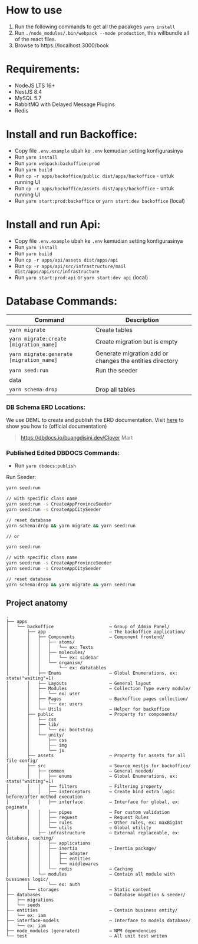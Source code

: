 # How to use

1. Run the following commands to get all the pacakges
   `yarn install`
2. Run `./node_modules/.bin/webpack --mode production`, this willbundle all of the react files.
3. Browse to https://localhost:3000/book

# Requirements:

-   NodeJS LTS 16+
-   NestJS 8.4
-   MySQL 5.7
-   RabbitMQ with Delayed Message Plugins
-   Redis

# Install and run Backoffice:

-   Copy file `.env.example` ubah ke `.env` kemudian setting konfigurasinya
-   Run `yarn install`
-   Run `yarn webpack:backoffice:prod`
-   Run `yarn build`
-   Run `cp -r apps/backoffice/public dist/apps/backoffice` - untuk running UI
-   Run `cp -r apps/backoffice/assets dist/apps/backoffice` - untuk running UI
-   Run `yarn start:prod:backoffice` or `yarn start:dev backoffice` (local)

# Install and run Api:

-   Copy file `.env.example` ubah ke `.env` kemudian setting konfigurasinya
-   Run `yarn install`
-   Run `yarn build`
-   Run `cp -r apps/api/assets dist/apps/api`
-   Run `cp -r apps/api/src/infrastructure/mail dist/apps/api/src/infrastructure`
-   Run `yarn start:prod:api` or `yarn start:dev api` (local)

# Database Commands:

| Command                                  | Description                                              |
| ---------------------------------------- | -------------------------------------------------------- |
| `yarn migrate`                           | Create tables                                            |
| `yarn migrate:create [migration_name]`   | Create migration but is empty                            |
| `yarn migrate:generate [migration_name]` | Generate migration add or changes the entities directory |
| `yarn seed:run`                          | Run the seeder                                           |
| data                                     |
| `yarn schema:drop`                       | Drop all tables                                          |

### DB Schema ERD Locations:

We use DBML to create and publish the ERD documentation. Visit [here](https://www.dbml.org/home/#dbdiagram) to show you how to (official documentation)

> https://dbdocs.io/buangdisini.dev/Clover Mart

### Published Edited DBDOCS Commands:

-   Run `yarn dbdocs:publish`

Run Seeder:

```bash
yarn seed:run

// with specific class name
yarn seed:run -s CreateAppProvinceSeeder
yarn seed:run -s CreateAppCitySeeder

// reset database
yarn schema:drop && yarn migrate && yarn seed:run

// or

yarn seed:run

// with specific class name
yarn seed:run -s CreateAppProvinceSeeder
yarn seed:run -s CreateAppCitySeeder

// reset database
yarn schema:drop && yarn migrate && yarn seed:run
```

## Project anatomy

```
.
├── apps
│   └── backoffice                     → Group of Admin Panel/
│       ├── app                        → The backoffice application/
│       │   ├── Components             → Component frontend/
│       │   │   ├── atoms/
│       │   │   │   └── ex: Texts
│       │   │   ├── molecules/
│       │   │   │   └── ex: sidebar
│       │   │   └── organism/
│       │   │       └── ex: datatables
│       │   ├── Enums                  → Global Enumerations, ex: statu("waiting"=1)
│       │   ├── Layouts                → General layout
│       │   ├── Modules                → Collection Type every module/
│       │   │   └── ex: user
│       │   ├── Pages                  → Backoffice pages collection/
│       │   │   └── ex: users
│       │   └── Utils                  → Helper for backoffice
│       ├── public                     → Property for components/
│       │   ├── css
│       │   ├── lib/
│       │   │   └── ex: bootstrap
│       │   └── unity/
│       │       ├── css
│       │       ├── img
│       │       └── js
│       ├── assets                     → Property for assets for all file config/
│       ├── src                        → Source nestjs for backoffice/
│       │   ├── common                 → General needed/
│       │   │   ├── enums              → Global Enumerations, ex: statu("waiting"=1)
│       │   │   ├── filters            → Filtering property
│       │   │   ├── interceptors       → Create bind extra logic before/after method execution
│       │   │   ├── interface          → Interface for global, ex: paginate
│       │   │   ├── pipes              → For custom validation
│       │   │   ├── request            → Request Rules
│       │   │   ├── rules              → Other rules, ex: maxBigInt
│       │   │   └── utils              → Global utility
│       │   ├── infrastructure         → External replaceable, ex: database, caching/
│       │   │   ├── applications
│       │   │   ├── inertia            → Inertia package/
│       │   │   │   ├── adapter
│       │   │   │   ├── entities
│       │   │   │   └── middlewares
│       │   │   └── redis              → Caching
│       │   └── modules                → Contain all module with bussiness logic/
│       │       └── ex: auth
│       └── storages                   → Static content
├── databases                          → Database migation & seeder/
│   ├── migrations
│   └── seeds
├── entities                           → Contain business entity/
│   └── ex: iam
├── interface-models                   → Interface to models database/
│   └── ex: iam
├── node_modules (generated)           → NPM dependencies
└── test                               → All unit test writen
```
